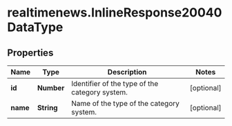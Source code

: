 # realtimenews.InlineResponse20040DataType

## Properties

Name | Type | Description | Notes
------------ | ------------- | ------------- | -------------
**id** | **Number** | Identifier of the type of the category system. | [optional] 
**name** | **String** | Name of the type of the category system. | [optional] 


